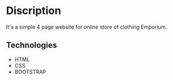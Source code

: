 # Discription
It's a simple 4 page website for online store of clothing Emporium.
## Technologies
* HTML
* CSS
* BOOTSTRAP